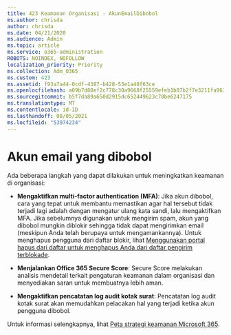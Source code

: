 ```yaml
---
title: 423 Keamanan Organisasi - AkunEmailDibobol
ms.author: chrisda
author: chrisda
ms.date: 04/21/2020
ms.audience: Admin
ms.topic: article
ms.service: o365-administration
ROBOTS: NOINDEX, NOFOLLOW
localization_priority: Priority
ms.collection: Adm_O365
ms.custom: 423
ms.assetid: f93a7a44-0cdf-4387-b428-53e1a48f63ce
ms.openlocfilehash: a09b7d80ef2c778c30a9668f25559efeb1b87b2f7e3211fa963333f9c692073c
ms.sourcegitcommit: b5f7da89a650d2915dc652449623c78be6247175
ms.translationtype: MT
ms.contentlocale: id-ID
ms.lasthandoff: 08/05/2021
ms.locfileid: "53974234"
---
```

# <a name="compromised-email-accounts"></a>Akun email yang dibobol

Ada beberapa langkah yang dapat dilakukan untuk meningkatkan keamanan di organisasi:

- **Mengaktifkan multi-factor authentication (MFA)**: Jika akun dibobol, cara yang tepat untuk membantu memastikan agar hal tersebut tidak terjadi lagi adalah dengan mengatur ulang kata sandi, lalu mengaktifkan MFA. Jika sebelumnya digunakan untuk mengirim spam, akun yang dibobol mungkin diblokir sehingga tidak dapat mengirimkan email (meskipun Anda telah berupaya untuk mengamankannya). Untuk menghapus pengguna dari daftar blokir, lihat [Menggunakan portal hapus dari daftar untuk menghapus Anda dari daftar pengirim terblokade](https://docs.microsoft.com/microsoft-365/security/office-365-security/use-the-delist-portal-to-remove-yourself-from-the-office-365-blocked-senders-lis).

- **Menjalankan Office 365 Secure Score**: Secure Score melakukan analisis mendetail terkait pengaturan keamanan dalam organisasi dan menyediakan saran untuk membuatnya lebih aman.

- **Mengaktifkan pencatatan log audit kotak surat**: Pencatatan log audit kotak surat akan memudahkan pelacakan hal yang terjadi ketika akun pengguna dibobol.

Untuk informasi selengkapnya, lihat [Peta strategi keamanan Microsoft 365](https://docs.microsoft.com/microsoft-365/security/office-365-security/security-roadmap).
